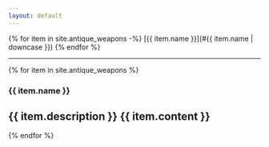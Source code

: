 ```yaml
---
layout: default
---
```

{% for item in site.antique_weapons -%}
[{{ item.name }}](#{{ item.name | downcase }})
{% endfor %}

----

{% for item in site.antique_weapons %}
### {{ item.name }}
  {{ item.description }}
  {{ item.content }}
----
{% endfor %}
